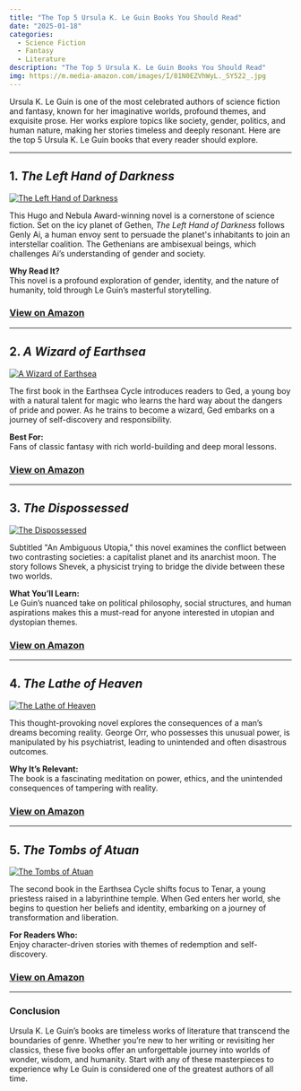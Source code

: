 ```yaml
---
title: "The Top 5 Ursula K. Le Guin Books You Should Read"
date: "2025-01-18"
categories:
  - Science Fiction
  - Fantasy
  - Literature
description: "The Top 5 Ursula K. Le Guin Books You Should Read"
img: https://m.media-amazon.com/images/I/81N0EZVhWyL._SY522_.jpg
---
```


Ursula K. Le Guin is one of the most celebrated authors of science fiction and fantasy, known for her imaginative worlds, profound themes, and exquisite prose. Her works explore topics like society, gender, politics, and human nature, making her stories timeless and deeply resonant. Here are the top 5 Ursula K. Le Guin books that every reader should explore.

---

## **1. *The Left Hand of Darkness***
[![The Left Hand of Darkness](https://m.media-amazon.com/images/I/81N0EZVhWyL._SY522_.jpg)](https://amzn.to/42fwJbq)

This Hugo and Nebula Award-winning novel is a cornerstone of science fiction. Set on the icy planet of Gethen, *The Left Hand of Darkness* follows Genly Ai, a human envoy sent to persuade the planet's inhabitants to join an interstellar coalition. The Gethenians are ambisexual beings, which challenges Ai’s understanding of gender and society.

**Why Read It?**  
This novel is a profound exploration of gender, identity, and the nature of humanity, told through Le Guin’s masterful storytelling.

### [View on Amazon](https://amzn.to/42fwJbq)

---

## **2. *A Wizard of Earthsea***
[![A Wizard of Earthsea](https://m.media-amazon.com/images/I/51rLTRe3HrL._SY445_SX342_PQ1_.jpg)](https://amzn.to/4hlKTfc)

The first book in the Earthsea Cycle introduces readers to Ged, a young boy with a natural talent for magic who learns the hard way about the dangers of pride and power. As he trains to become a wizard, Ged embarks on a journey of self-discovery and responsibility.

**Best For:**  
Fans of classic fantasy with rich world-building and deep moral lessons.

### [View on Amazon](https://amzn.to/4hlKTfc)

---

## **3. *The Dispossessed***
[![The Dispossessed](https://m.media-amazon.com/images/I/91DT+Nk2LmL._SY522_.jpg)](https://amzn.to/3C4xnOp)

Subtitled "An Ambiguous Utopia," this novel examines the conflict between two contrasting societies: a capitalist planet and its anarchist moon. The story follows Shevek, a physicist trying to bridge the divide between these two worlds.

**What You’ll Learn:**  
Le Guin’s nuanced take on political philosophy, social structures, and human aspirations makes this a must-read for anyone interested in utopian and dystopian themes.

### [View on Amazon](https://amzn.to/3C4xnOp)

---

## **4. *The Lathe of Heaven***
[![The Lathe of Heaven](https://m.media-amazon.com/images/I/41eEGPGRY1L._SY445_SX342_PQ1_.jpg)](https://amzn.to/3E1rp1i)

This thought-provoking novel explores the consequences of a man’s dreams becoming reality. George Orr, who possesses this unusual power, is manipulated by his psychiatrist, leading to unintended and often disastrous outcomes.

**Why It’s Relevant:**  
The book is a fascinating meditation on power, ethics, and the unintended consequences of tampering with reality.

### [View on Amazon](https://amzn.to/3E1rp1i)

---

## **5. *The Tombs of Atuan***
[![The Tombs of Atuan](https://m.media-amazon.com/images/I/51FiocpY5uL._SY445_SX342_PQ1_.jpg)](https://amzn.to/3PIUwsO)

The second book in the Earthsea Cycle shifts focus to Tenar, a young priestess raised in a labyrinthine temple. When Ged enters her world, she begins to question her beliefs and identity, embarking on a journey of transformation and liberation.

**For Readers Who:**  
Enjoy character-driven stories with themes of redemption and self-discovery.

### [View on Amazon](https://amzn.to/3PIUwsO)

---

### **Conclusion**

Ursula K. Le Guin’s books are timeless works of literature that transcend the boundaries of genre. Whether you’re new to her writing or revisiting her classics, these five books offer an unforgettable journey into worlds of wonder, wisdom, and humanity. Start with any of these masterpieces to experience why Le Guin is considered one of the greatest authors of all time.
